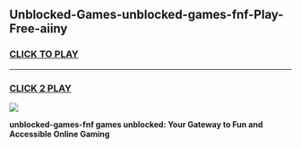 
## Unblocked-Games-unblocked-games-fnf-Play-Free-aiiny
<h3>
<a href="https://premium76.site?title=unblocked-games-fnf&ref=12A">CLICK TO PLAY</a></h3>
<hr>

<h3>
<a href="https://premium76.site?title=unblocked-games-fnf&ref=12A">CLICK 2 PLAY</a>
  
</h3>

<a href="https://premium76.site?title=unblocked-games-fnf&ref=12A"><img src="https://clearcache.store/games.png"></a>


**unblocked-games-fnf games unblocked: Your Gateway to Fun and Accessible Online Gaming**
